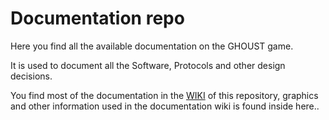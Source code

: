 # Documentation repo

Here you find all the available documentation on the GHOUST game.

It is used to document all the Software, Protocols and other design decisions.

You find most of the documentation in the [WIKI](https://github.com/Ghoust-game/docs/wiki) of this repository, graphics and other information used in the documentation wiki is found inside here..





